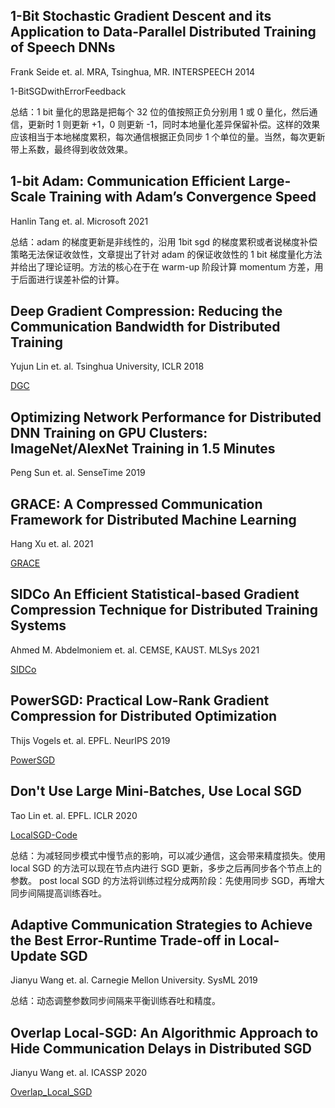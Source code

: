 
## 1-Bit Stochastic Gradient Descent and its Application to Data-Parallel Distributed Training of Speech DNNs

Frank Seide et. al. MRA, Tsinghua, MR. INTERSPEECH 2014

1-BitSGDwithErrorFeedback

总结：1 bit 量化的思路是把每个 32 位的值按照正负分别用 1 或 0 量化，然后通信，更新时 1 则更新 +1，0 则更新 -1，同时本地量化差异保留补偿。这样的效果应该相当于本地梯度累积，每次通信根据正负同步 1 个单位的量。当然，每次更新带上系数，最终得到收敛效果。

## 1-bit Adam: Communication Efficient Large-Scale Training with Adam’s Convergence Speed

Hanlin Tang et. al. Microsoft 2021

总结：adam 的梯度更新是非线性的，沿用 1bit sgd 的梯度累积或者说梯度补偿策略无法保证收敛性，文章提出了针对 adam 的保证收敛性的 1 bit 梯度量化方法并给出了理论证明。方法的核心在于在 warm-up 阶段计算 momentum 方差，用于后面进行误差补偿的计算。

## Deep Gradient Compression: Reducing the Communication Bandwidth for Distributed Training

Yujun Lin et. al. Tsinghua University, ICLR 2018

[DGC](https://github.com/synxlin/deep-gradient-compression)


## Optimizing Network Performance for Distributed DNN Training on GPU Clusters: ImageNet/AlexNet Training in 1.5 Minutes

Peng Sun et. al. SenseTime 2019


## GRACE: A Compressed Communication Framework for Distributed Machine Learning

Hang Xu et. al. 2021

[GRACE](https://github.com/sands-lab/grace)


## SIDCo An Efficient Statistical-based Gradient Compression Technique for Distributed Training Systems

Ahmed M. Abdelmoniem et. al. CEMSE, KAUST. MLSys 2021

[SIDCo](https://github.com/sands-lab/SIDCo)

## PowerSGD: Practical Low-Rank Gradient Compression for Distributed Optimization

Thijs Vogels et. al. EPFL. NeurIPS 2019

[PowerSGD](https://github.com/epfml/powersgd)

## Don't Use Large Mini-Batches, Use Local SGD

Tao Lin et. al.  EPFL. ICLR 2020

[LocalSGD-Code](https://github.com/epfml/LocalSGD-Code)

总结：为减轻同步模式中慢节点的影响，可以减少通信，这会带来精度损失。使用 local SGD 的方法可以现在节点内进行 SGD 更新，多步之后再同步各个节点上的参数。 post local SGD 的方法将训练过程分成两阶段：先使用同步 SGD，再增大同步间隔提高训练吞吐。

## Adaptive Communication Strategies to Achieve the Best Error-Runtime Trade-off in Local-Update SGD

Jianyu Wang et. al. Carnegie Mellon University. SysML 2019

总结：动态调整参数同步间隔来平衡训练吞吐和精度。


## Overlap Local-SGD: An Algorithmic Approach to Hide Communication Delays in Distributed SGD

Jianyu Wang et. al. ICASSP 2020

[Overlap_Local_SGD](https://github.com/JYWa/Overlap_Local_SGD)
